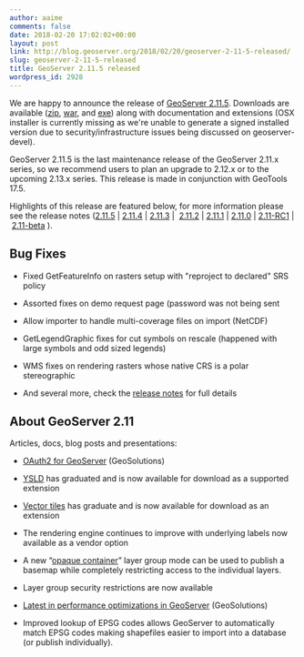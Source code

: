 ```yaml
---
author: aaime
comments: false
date: 2018-02-20 17:02:02+00:00
layout: post
link: http://blog.geoserver.org/2018/02/20/geoserver-2-11-5-released/
slug: geoserver-2-11-5-released
title: GeoServer 2.11.5 released
wordpress_id: 2928
---
```


We are happy to announce the release of [GeoServer 2.11.5](http://geoserver.org/release/2.11.5/). Downloads are available ([zip](http://sourceforge.net/projects/geoserver/files/GeoServer/2.11.5/geoserver-2.11.5-bin.zip/download), [war](http://sourceforge.net/projects/geoserver/files/GeoServer/2.11.5/geoserver-2.11.5-war.zip/download), and [exe](https://sourceforge.net/projects/geoserver/files/GeoServer/2.11.5/geoserver-2.11.5.exe/download)) along with documentation and extensions (OSX installer is currently missing as we're unable to generate a signed installed version due to security/infrastructure issues being discussed on geoserver-devel).

GeoServer 2.11.5 is the last maintenance release of the GeoServer 2.11.x series, so we recommend users to plan an upgrade to 2.12.x or to the upcoming 2.13.x series. This release is made in conjunction with GeoTools 17.5.

Highlights of this release are featured below, for more information please see the release notes ([2.11.5](https://osgeo-org.atlassian.net/secure/ReleaseNote.jspa?projectId=10000&version=16712) | [2.11.4](https://osgeo-org.atlassian.net/secure/ReleaseNote.jspa?projectId=10000&version=16707) | [2.11.3](https://osgeo-org.atlassian.net/secure/ReleaseNote.jspa?projectId=10000&version=16300) |  [2.11.2](https://osgeo-org.atlassian.net/secure/ReleaseNote.jspa?projectId=10000&version=16001) | [2.11.1](https://osgeo-org.atlassian.net/secure/ReleaseNote.jspa?projectId=10000&version=15800) | [2.11.0](https://osgeo-org.atlassian.net/secure/ReleaseNote.jspa?version=15501&styleName=Html&projectId=10000) | [2.11-RC1](https://osgeo-org.atlassian.net/secure/ReleaseNote.jspa?version=15301&projectId=10000) | [2.11-beta](https://osgeo-org.atlassian.net/secure/ReleaseNote.jspa?version=14404&projectId=10000&) ).


## Bug Fixes





 	
  * Fixed GetFeatureInfo on rasters setup with "reproject to declared" SRS policy

 	
  * Assorted fixes on demo request page (password was not being sent

 	
  * Allow importer to handle multi-coverage files on import (NetCDF)

 	
  * GetLegendGraphic fixes for cut symbols on rescale (happened with large symbols and odd sized legends)

 	
  * WMS fixes on rendering rasters whose native CRS is a polar stereographic

 	
  * And several more, check the [release notes](https://osgeo-org.atlassian.net/secure/ReleaseNote.jspa?projectId=10000&version=16712) for full details




## About GeoServer 2.11


Articles, docs, blog posts and presentations:



 	
  * [OAuth2 for GeoServer](http://www.geo-solutions.it/blog/oauth2-geoserver/) (GeoSolutions)

 	
  * [YSLD](http://docs.geoserver.org/stable/en/user/styling/ysld/index.html) has graduated and is now available for download as a supported extension

 	
  * [Vector tiles](http://docs.geoserver.org/latest/en/user/extensions/vectortiles/index.html) has graduate and is now available for download as an extension

 	
  * The rendering engine continues to improve with underlying labels now available as a vendor option

 	
  * A new “[opaque container](http://docs.geoserver.org/latest/en/user/data/webadmin/layergroups.html#layer-group-modes)” layer group mode can be used to publish a basemap while completely restricting access to the individual layers.

 	
  * Layer group security restrictions are now available

 	
  * [Latest in performance optimizations in GeoServer](http://www.geo-solutions.it/blog/performance-geoserver/) (GeoSolutions)

 	
  * Improved lookup of EPSG codes allows GeoServer to automatically match EPSG codes making shapefiles easier to import into a database (or publish individually).


